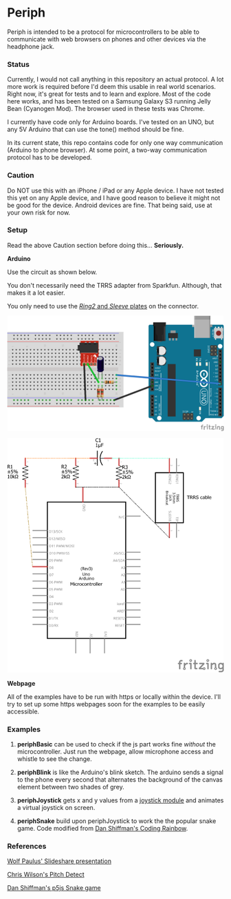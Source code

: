 # Periph

Periph is intended to be a protocol for microcontrollers to be able to communicate with web browsers on phones and other devices via the headphone jack. 

### Status

Currently, I would not call anything in this repository an actual protocol. A lot more work is required before I'd deem this usable in real world scenarios. Right now, it's great for tests and to learn and explore. Most of the code here works, and has been tested on a Samsung Galaxy S3 running Jelly Bean (Cyanogen Mod). The browser used in these tests was Chrome. 

I currently have code only for Arduino boards. I've tested on an UNO, but any 5V Arduino that can use the tone() method should be fine. 

In its current state, this repo contains code for only one way communication (Arduino to phone browser). At some point, a two-way communication protocol has to be developed. 

### Caution

Do NOT use this with an iPhone / iPad or any Apple device. I have not tested this yet on any Apple device, and I have good reason to believe it might not be good for the device. Android devices are fine. That being said, use at your own risk for now.

### Setup

Read the above Caution section before doing this... __Seriously.__

**Arduino**

Use the circuit as shown below. 

You don't necessarily need the TRRS adapter from Sparkfun. Although, that makes it a lot easier. 

You only need to use the [*Ring2* and *Sleeve* plates](https://robrobinette.com/images/Audio/TRRS_Balanced_Headphone_Pinout.jpg) on the connector. 

![Breadboard circuit](/circuit/periph-circuit_bb.png)

![Circuit Diagram](/circuit/periph-circuit_schem.png)

**Webpage**

All of the examples have to be run with https or locally within the device. I'll try to set up some https webpages soon for the examples to be easily accessible. 


### Examples

1. **periphBasic** can be used to check if the js part works fine *without* the microcontroller. Just run the webpage, allow microphone access and whistle to see the change.

2. **periphBlink** is like the Arduino's blink sketch. The arduino sends a signal to the phone every second that alternates the background of the canvas element between two shades of grey.

3. **periphJoystick** gets x and y values from a [joystick module](http://www.sainsmart.com/sainsmart-joystick-module-free-10-cables-for-arduino.html) and animates a virtual joystick on screen.

4. **periphSnake** build upon periphJoystick to work the the popular snake game. Code modified from [Dan Shiffman's Coding Rainbow](https://github.com/CodingRainbow).

### References

[Wolf Paulus' Slideshare presentation](http://www.slideshare.net/wolfpaulus/android-arduino-and-the-headphone-jack)

[Chris Wilson's Pitch Detect](https://github.com/cwilso/PitchDetect)

[Dan Shiffman's p5js Snake game](https://github.com/CodingRainbow/Rainbow-Code/tree/master/challenges/CC_03_Snake_game_p5.js)


